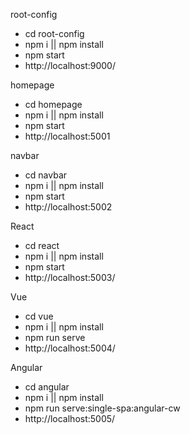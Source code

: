 root-config 
- cd root-config
- npm i || npm install
- npm start 
- http://localhost:9000/

homepage
- cd homepage
- npm i || npm install
- npm start 
- http://localhost:5001  

navbar
- cd navbar
- npm i || npm install
- npm start 
- http://localhost:5002  

React
- cd react
- npm i || npm install
- npm start 
- http://localhost:5003/

Vue
- cd vue
- npm i || npm install
- npm run serve
- http://localhost:5004/

Angular
- cd angular
- npm i || npm install
- npm run serve:single-spa:angular-cw
- http://localhost:5005/